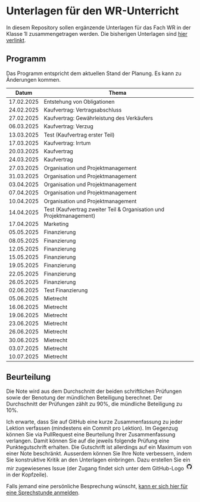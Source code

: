 # Unterlagen für den WR-Unterricht

In diesem Repository sollen ergänzende Unterlagen für das Fach WR in der Klasse
1I zusammengetragen werden. Die bisherigen Unterlagen sind
[hier verlinkt](https://wr-i-24-27.github.io/Skript/).

## Programm

Das Programm entspricht dem aktuellen Stand der Planung. Es kann zu
Änderungen kommen.

| Datum | Thema |
| ----- | ----- |
| 17.02.2025 | Entstehung von Obligationen |
| 24.02.2025 | Kaufvertrag: Vertragsabschluss |
| 27.02.2025 | Kaufvertrag: Gewährleistung des Verkäufers |
| 06.03.2025 | Kaufvertrag: Verzug |
| 13.03.2025 | Test (Kaufvertrag erster Teil) |
| 17.03.2025 | Kaufvertrag: Irrtum |
| 20.03.2025 | Kaufvertrag |
| 24.03.2025 | Kaufvertrag |
| 27.03.2025 | Organisation und Projektmanagement |
| 31.03.2025 | Organisation und Projektmanagement |
| 03.04.2025 | Organisation und Projektmanagement |
| 07.04.2025 | Organisation und Projektmanagement |
| 10.04.2025 | Organisation und Projektmanagement |
| 14.04.2025 | Test (Kaufvertrag zweiter Teil & Organisation und Projektmanagement) |
| 17.04.2025 | Marketing |
| 05.05.2025 | Finanzierung |
| 08.05.2025 | Finanzierung |
| 12.05.2025 | Finanzierung |
| 15.05.2025 | Finanzierung |
| 19.05.2025 | Finanzierung |
| 22.05.2025 | Finanzierung |
| 26.05.2025 | Finanzierung |
| 02.06.2025 | Test Finanzierung |
| 05.06.2025 | Mietrecht |
| 16.06.2025 | Mietrecht |
| 19.06.2025 | Mietrecht |
| 23.06.2025 | Mietrecht |
| 26.06.2025 | Mietrecht |
| 30.06.2025 | Mietrecht |
| 03.07.2025 | Mietrecht |
| 10.07.2025 | Mietrecht |


## Beurteilung

Die Note wird aus dem Durchschnitt der beiden schriftlichen Prüfungen
sowie der Benotung der mündlichen Beteiligung berechnet. Der
Durchschnitt der Prüfungen zählt zu 90%, die mündliche Beteiligung zu
10%.  

Ich erwarte, dass Sie auf GitHub eine kurze Zusammenfassung zu jeder Lektion
verfassen (mindestens ein Commit pro Lektion). Im Gegenzug können Sie via
PullRequest eine Beurteilung Ihrer Zusammenfassung verlangen. Damit können Sie
auf die jeweils folgende Prüfung eine Punktegutschrift erhalten. Die Gutschrift
ist allerdings auf ein Maximum von einer Note beschränkt. Ausserdem können Sie
Ihre Note verbessern, indem Sie konstruktive Kritik an den Unterlagen
einbringen. Dazu erstellen Sie ein mir zugewiesenes Issue (der Zugang findet
sich unter dem GitHub-Logo
![](octocat_klein.png) 
in der Kopfzeile).

Falls jemand eine persönliche Besprechung wünscht, [kann er sich hier für
eine Sprechstunde anmelden](https://calendar.app.google/kPthfpWed3uPP1cC6).